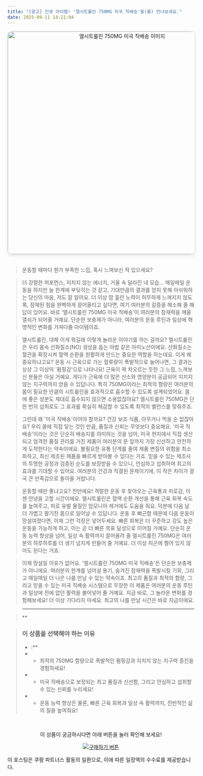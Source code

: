```yaml
---
title: "[광고] 인생 아이템! '엘시트룰린 750MG 미국 직배송'을(를) 만나보세요."
date: 2025-09-11 14:21:04
---
```


<div align="center">
    <a href="https://link.coupang.com/re/AFFSDP?lptag=AF8916626&pageKey=9023353926&itemId=26458486829&vendorItemId=93433837591&traceid=V0-153-002a9bf462fca18f&requestid=20250911232041861307284791&token=31850C%7CGM" target="_blank">
        <img src="https://ads-partners.coupang.com/image1/o4U4lqUCOELp20sPo67wGpH_sKI3PrNEbBxYHQXwpIeMbz3szF1BGOydqAIn0RA6gNbDTJAiJytw12pX0MRM34u5PbyBiSFaZfw1WifrMWdKjjvl5uIHXRcKotW87XdzaZUJtQbWzozinoX5XDXD_gnTiapYNPP1ZhxCY5RIU63jBpdb9oc3fDD2PaBE4CtjM5d6Nt-57Wd3I_MX3GQ5d9l-YqH3y_7DHRK0xMqEJJOyXuKBKDSRlAq1XA4RSeUZnTYAKVnkLPgJFWXjCPgHa_1pUWuNZiFpGsx_krsNdltkQGcI" alt="엘시트룰린 750MG 미국 직배송 이미지" width="600" style="max-width: 100%; height: auto; border-radius: 12px; border: 1px solid #e0e0e0; box-shadow: 0 4px 8px rgba(0,0,0,0.1);">
    </a>
</div>
<br>

> 운동할 때마다 뭔가 부족한 느낌, 혹시 느껴보신 적 있으세요?

> 더 강렬한 퍼포먼스, 지치지 않는 에너지, 거울 속 달라진 내 모습… 매일매일 운동을 하지만 늘 한계에 부딪히는 것 같고, 기대만큼의 결과를 얻지 못해 아쉬워하는 당신의 마음, 저도 잘 알아요. 더 이상 땀 흘린 노력이 허무하게 느껴지지 않도록, 잠재된 힘을 완벽하게 끌어올리고 싶다면, 여기 여러분의 갈증을 해소해 줄 해답이 있어요. 바로 ‘엘시트룰린 750MG 미국 직배송’이 여러분의 잠재력을 깨울 열쇠가 되어줄 거예요. 단순한 보충제가 아니라, 여러분의 운동 루틴과 일상에 혁명적인 변화를 가져다줄 아이템이죠.

> 엘시트룰린, 대체 이게 뭐길래 이렇게 놀라운 이야기를 하는 걸까요? 엘시트룰린은 우리 몸속 산화질소(NO) 생성을 돕는 마법 같은 아미노산이에요. 산화질소는 혈관을 확장시켜 혈액 순환을 원활하게 만드는 중요한 역할을 하는데요. 이게 왜 중요하냐고요? 운동 시 근육으로 가는 혈류량이 폭발적으로 늘어나면, 그 결과는 상상 그 이상의 '펌핑감'으로 나타나요! 근육이 꽉 차오르는 듯한 그 느낌, 느껴보신 분들은 아실 거예요. 게다가 근육에 더 많은 산소와 영양분이 공급되어 지치지 않는 지구력까지 얻을 수 있답니다. 특히 750MG이라는 최적의 함량은 여러분의 몸이 필요한 만큼의 시트룰린을 효과적으로 흡수할 수 있도록 설계되었어요. 몸에 좋은 성분도 제대로 흡수되지 않으면 소용없잖아요? 엘시트룰린 750MG은 단 한 번의 섭취로도 그 효과를 확실히 체감할 수 있도록 최적의 밸런스를 맞춰주죠.

> 그런데 왜 '미국 직배송'이어야 할까요? 건강 보조 식품, 아무거나 먹을 순 없잖아요? 우리 몸에 직접 닿는 것인 만큼, 품질과 신뢰는 무엇보다 중요해요. '미국 직배송'이라는 것은 단순히 배송지를 의미하는 것을 넘어, 미국 현지에서 직접 생산되고 엄격한 품질 관리를 거친 제품이 여러분의 문 앞까지 가장 신선하고 안전하게 도착한다는 약속이에요. 불필요한 유통 단계를 줄여 제품 변질의 위험을 최소화하고, 최신 제조된 제품을 빠르게 받아볼 수 있다는 거죠. 믿을 수 있는 제조사의 투명한 공정과 검증된 순도를 보장받을 수 있으니, 안심하고 섭취하며 최고의 효과를 기대할 수 있어요. 여러분의 건강과 직결된 문제이기에, 이 작은 차이가 결국 큰 만족감으로 돌아올 거랍니다.

> 운동할 때만 좋냐고요? 천만에요! 격렬한 운동 후 찾아오는 근육통과 피로감, 이젠 안녕을 고할 시간이에요. 엘시트룰린은 혈액 순환 개선을 통해 근육 회복 속도를 높여주고, 피로 유발 물질인 암모니아 제거에도 도움을 줘요. 덕분에 다음 날 더 가볍고 활기찬 몸으로 일어날 수 있답니다. 운동 후 뻐근함 때문에 다음 운동이 망설여졌다면, 이제 그런 걱정은 넣어두세요. 빠른 회복은 더 꾸준하고 강도 높은 운동을 가능하게 하고, 이는 곧 더 빠른 목표 달성으로 이어질 거예요. 단순히 운동 능력 향상을 넘어, 일상 속 활력까지 끌어올려 줄 엘시트룰린 750MG은 여러분의 하루하루를 더 생기 넘치게 만들어 줄 거예요. 더 이상 피곤에 쩔어 있지 않아도 된다는 거죠.

> 이제 망설일 이유가 없어요. '엘시트룰린 750MG 미국 직배송'은 단순한 보충제가 아니에요. 여러분의 한계를 넘어설 용기, 숨겨진 잠재력을 폭발시킬 기회, 그리고 매일매일 더 나은 나를 만날 수 있는 약속이죠. 최고의 품질과 최적의 함량, 그리고 믿을 수 있는 미국 직배송 시스템으로 무장한 이 제품은 여러분의 운동 루틴과 일상에 전에 없던 활력을 불어넣어 줄 거예요. 지금 바로, 그 놀라운 변화를 경험해보세요! 더 이상 기다리지 마세요. 최고의 나를 만날 시간은 바로 지금이에요.

> ---

> **


> ### 이 상품을 선택해야 하는 이유
> - :**
> - *   최적의 750MG 함량으로 폭발적인 펌핑감과 지치지 않는 지구력 증진을 경험하세요!
> - *   미국 직배송으로 보장되는 최고 품질과 신선함, 그리고 안심하고 섭취할 수 있는 신뢰를 누리세요!
> - *   운동 능력 향상은 물론, 빠른 근육 회복과 일상 속 활력까지, 전반적인 삶의 질을 높여줘요!


<br>

<div align="center">
  <p>이 상품이 궁금하시다면 아래 버튼을 눌러 확인해 보세요!</p>
  <a href="https://link.coupang.com/re/AFFSDP?lptag=AF8916626&pageKey=9023353926&itemId=26458486829&vendorItemId=93433837591&traceid=V0-153-002a9bf462fca18f&requestid=20250911232041861307284791&token=31850C%7CGM" target="_blank">
    <img src="https://img.shields.io/badge/지금 바로 구매하기-FF5722?style=for-the-badge&logo=coupa&logoColor=white" alt="구매하기 버튼">
  </a>
</div>

이 포스팅은 쿠팡 파트너스 활동의 일환으로, 이에 따른 일정액의 수수료를 제공받습니다.
